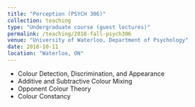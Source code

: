 ```yaml
---
title: "Perception (PSYCH 306)"
collection: teaching
type: "Undergraduate course (guest lectures)"
permalink: /teaching/2018-fall-psych306
venue: "University of Waterloo, Department of Psychology"
date: 2018-10-11
location: "Waterloo, ON"
---
```


* Colour Detection, Discrimination, and Appearance
* Additive and Subtractive Colour Mixing
* Opponent Colour Theory
* Colour Constancy